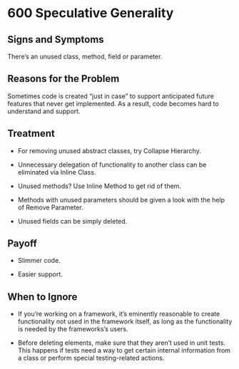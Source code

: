# 600 Speculative Generality

## Signs and Symptoms
There’s an unused class, method, field or parameter.

## Reasons for the Problem
Sometimes code is created “just in case” to support anticipated future features that never get implemented. As a result, code becomes hard to understand and support.

## Treatment
- For removing unused abstract classes, try Collapse Hierarchy.

- Unnecessary delegation of functionality to another class can be eliminated via Inline Class.

- Unused methods? Use Inline Method to get rid of them.

- Methods with unused parameters should be given a look with the help of Remove Parameter.

- Unused fields can be simply deleted.

## Payoff
- Slimmer code.

- Easier support.

## When to Ignore
- If you’re working on a framework, it’s eminently reasonable to create functionality not used in the framework itself, as long as the functionality is needed by the frameworks’s users.

- Before deleting elements, make sure that they aren’t used in unit tests. This happens if tests need a way to get certain internal information from a class or perform special testing-related actions.
